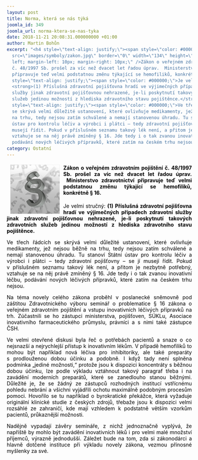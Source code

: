 ```yaml
---
layout: post
title: Norma, která se nás týká
joomla_id: 349
joomla_url: norma-ktera-se-nas-tyka
date: 2018-11-21 20:08:31.000000000 +01:00
author: Martin Bohůn
excerpt: "<h4 style=\"text-align: justify;\"><span style=\"color: #000000;\"><img
  src=\"images/symboly/zakon.jpg\" border=\"0\" width=\"134\" height=\"134\" style=\"float:
  left; margin-left: 10px; margin-right: 10px;\" />Zákon o veřejném zdravotním pojištění
  č. 48/1997 Sb. prošel za víc než dvacet let řadou úprav.  Ministerstvo zdravotnictví
  připravuje teď velmi podstatnou změnu týkající se hemofiliků, konkrétně § 16.</span></h4>\r\n<p
  style=\"text-align: justify;\"><span style=\"color: #000000;\">Je velmi stručný:
  <strong>(1) Příslušná zdravotní pojišťovna hradí ve výjimečných případech zdravotní
  služby jinak zdravotní pojišťovnou nehrazené, je-li poskytnutí takových zdravotních
  služeb jedinou možností z hlediska zdravotního stavu pojištěnce.</strong></span></p>\r\n<p
  style=\"text-align: justify;\"><span style=\"color: #000000;\">Ve třech řádcích
  se skrývá velmi důležité ustanovení, které ovlivňuje medikamenty, jež nejsou běžně
  na trhu, tedy nejsou zatím schválené a nemají stanovenou úhradu. Tu stanoví Státní
  ústav pro kontrolu léčiv a výrobci i plátci – tedy zdravotní pojišťovny – se jí
  musejí řídit. Pokud v příslušném seznamu takový lék není, a přitom je nezbytně potřebný,
  vztahuje se na něj právě zmíněný § 16. Jde tedy i o tak zvanou inovativní léčbu,
  podávání nových léčivých přípravků, které zatím na českém trhu nejsou.</span></p>"
category: Ostatní
---
```

<h4 style="text-align: justify;"><span style="color: #000000;"><img src="images/symboly/zakon.jpg" border="0" width="134" height="134" style="float: left; margin-left: 10px; margin-right: 10px;" />Zákon o veřejném zdravotním pojištění č. 48/1997 Sb. prošel za víc než dvacet let řadou úprav.  Ministerstvo zdravotnictví připravuje teď velmi podstatnou změnu týkající se hemofiliků, konkrétně § 16.</span></h4>

<p style="text-align: justify;"><span style="color: #000000;">Je velmi stručný: <strong>(1) Příslušná zdravotní pojišťovna hradí ve výjimečných případech zdravotní služby jinak zdravotní pojišťovnou nehrazené, je-li poskytnutí takových zdravotních služeb jedinou možností z hlediska zdravotního stavu pojištěnce.</strong></span></p>

<p style="text-align: justify;"><span style="color: #000000;">Ve třech řádcích se skrývá velmi důležité ustanovení, které ovlivňuje medikamenty, jež nejsou běžně na trhu, tedy nejsou zatím schválené a nemají stanovenou úhradu. Tu stanoví Státní ústav pro kontrolu léčiv a výrobci i plátci – tedy zdravotní pojišťovny – se jí musejí řídit. Pokud v příslušném seznamu takový lék není, a přitom je nezbytně potřebný, vztahuje se na něj právě zmíněný § 16. Jde tedy i o tak zvanou inovativní léčbu, podávání nových léčivých přípravků, které zatím na českém trhu nejsou.</span></p>



<p style="text-align: justify;"><span style="color: #000000;">Na téma novely celého zákona proběhl v poslanecké sněmovně pod záštitou Zdravotnického výboru seminář o problematice § 16 zákona o veřejném zdravotním pojištění a vstupu inovativních léčivých přípravků na trh. Zúčastnili se ho zástupci ministerstva, pojišťoven, SÚKLu, Asociace inovativního farmaceutického průmyslu, právníci a s nimi také zástupce ČSH.</span></p>

<p style="text-align: justify;"><span style="color: #000000;">Ve velmi otevřené diskusi byla řeč o potřebách pacientů a snaze o co nejsnazší a nejrychlejší přístup k inovativním lékům. V případě hemofiliků to mohou být například nová léčiva pro inhibitoriky, ale také preparáty s prodlouženou dobou účinku a podobně. I když tady není splněna podmínka „jediné možnosti,“ protože jsou k dispozici koncentráty s běžnou dobou účinku, lze podle výkladu vztáhnout takový paragraf třeba i na zavádění moderních preparátů, které se zanedlouho stanou běžnými. Důležité je, že se žádný ze zástupců rozhodných institucí vstřícnému pohledu nebrání a všichni vyjádřili ochotu maximálně podobným procesům pomoci. Hovořilo se tu například o byrokratické překážce, která vyžaduje originální klinické studie z českých zdrojů, třebaže jsou k dispozici velmi rozsáhlé ze zahraničí, kde mají vzhledem k podstatně větším vzorkům pacientů, průkaznější možnosti.</span></p>

<p style="text-align: justify;"><span style="color: #000000;">Nadějně vypadají závěry semináře, z nichž jednoznačně vyplývá, že napříště by mohlo být zavádění inovativních léků i pro velmi malé množství příjemců, výrazně jednodušší. Záležet bude na tom, zda si zákonodárci a hlavně dotčené instituce při výkladu novely zákona, vezmou přínosné myšlenky za své.</span>   </p>
